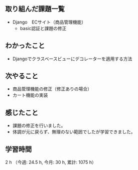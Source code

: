 ## 取り組んだ課題一覧
- Django　ECサイト（商品管理機能）
    - basic認証と課題の修正

## わかったこと
- Djangoでクラスベースビューにデコレーターを適用する方法        

## 次やること
- 商品管理機能の修正（修正ありの場合）
- カート機能の実装

## 感じたこと
- 課題の修正を行いました。
- 体調が元に戻らず、無理のない範囲でしたが学習できました。    
    
## 学習時間
2 h （今週: 24.5 h, 今月: 30 h, 累計: 1075 h）